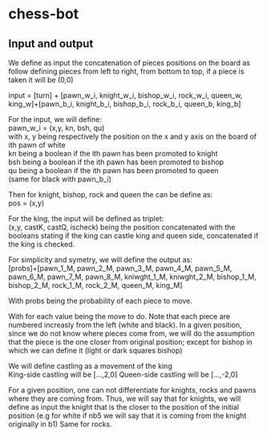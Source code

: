# chess-bot

## Input and output

We define as input the concatenation of pieces positions on the board as follow defining pieces from left to right, from bottom to top, if a piece is taken it will be (0,0)

input = [turn] + [pawn_w_i, knight_w_i, bishop_w_i, rock_w_i, queen_w, king_w]+[pawn_b_i, knight_b_i, bishop_b_i, rock_b_i, queen_b, king_b]

For the input, we will define:\
pawn_w_i = (x,y, kn, bsh, qu)\
with x, y being respectively the position on the x and y axis on the board of ith pawn of white\
kn being a boolean if the ith pawn has been promoted to knight\
bsh being a boolean if the ith pawn has been promoted to bishop\
qu being a boolean if the ith pawn has been promoted to queen\
(same for black with pawn_b_i)

Then for knight, bishop, rock and queen the can be define as:\
pos = (x,y)

For the king, the input will be defined as triplet:\
(x,y, castK, castQ, ischeck) being the position concatenated with the booleans stating if the king can castle king and queen side, concatenated if the king is checked.

For simplicity and symetry, we will define the output as:\
[probs]+[pawn_1_M, pawn_2_M, pawn_3_M, pawn_4_M, pawn_5_M, pawn_6_M, pawn_7_M, pawn_8_M, kniwght_1_M, kniwght_2_M, bishop_1_M, bishop_2_M, rock_1_M, rock_2_M, queen_M, king_M]

With probs being the probability of each piece to move.

With for each value being the move to do. Note that each piece are numbered increasly from the left (white and black). In a given position, since we do not know where pieces come from, we will do the assumption that the piece is the one closer from original position; except for bishop in which we can define it (light or dark squares bishop)

We will define castling as a movement of the king\
King-side castling will be [...,2,0]
Queen-side castling will be [...,-2,0]

For a given position, one can not differentiate for knights, rocks and pawns where they are coming from.
Thus, we will say that for knights, we will define as input the knight that is the closer to the position of the initial position (e.g for white if nb5 we will say that it is coming from the knight originally in b1)
Same for rocks.
